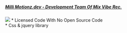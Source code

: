 # <h5><a href="https://instagram.com/millimotionz">Milli Motionz.dev - Development Team Of Mix Vibe Rec.</a></h5>
<img src="https://cdn.jsdelivr.net/gh/mvrec/b2root.dev.mvr@master/img/credits/mvr.dev.png"/>
* Licensed Code With No Open Source Code<br/>
* Css & jquery library
